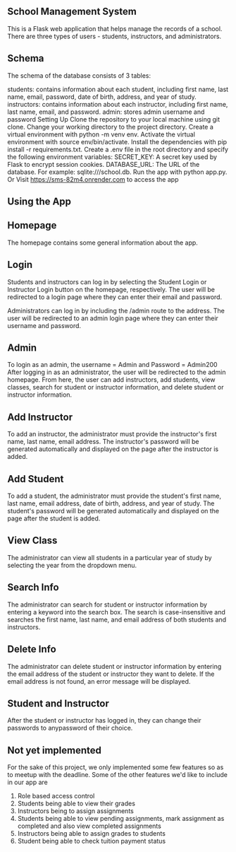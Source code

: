 ## School Management System
This is a Flask web application that helps manage the records of a school. There are three types of users - students, instructors, and administrators.

## Schema
The schema of the database consists of 3 tables:

students: contains information about each student, including first name, last name, email, password, date of birth, address, and year of study.
instructors: contains information about each instructor, including first name, last name, email, and password.
admin: stores admin username and password
Setting Up
Clone the repository to your local machine using git clone.
Change your working directory to the project directory.
Create a virtual environment with python -m venv env.
Activate the virtual environment with source env/bin/activate.
Install the dependencies with pip install -r requirements.txt.
Create a .env file in the root directory and specify the following environment variables:
SECRET_KEY: A secret key used by Flask to encrypt session cookies.
DATABASE_URL: The URL of the database. For example: sqlite:///school.db.
Run the app with python app.py.
Or
Visit https://sms-82m4.onrender.com to access the app

## Using the App
## Homepage
The homepage contains some general information about the app.

## Login
Students and instructors can log in by selecting the Student Login or Instructor Login button on the homepage, respectively. The user will be redirected to a login page where they can enter their email and password.

Administrators can log in by including the /admin route to the address. The user will be redirected to an admin login page where they can enter their username and password.

## Admin
To login as an admin, the username = Admin and Password = Admin200
After logging in as an administrator, the user will be redirected to the admin homepage. From here, the user can add instructors, add students, view classes, search for student or instructor information, and delete student or instructor information.

## Add Instructor
To add an instructor, the administrator must provide the instructor's first name, last name, email address. The instructor's password will be generated automatically and displayed on the page after the instructor is added.

## Add Student
To add a student, the administrator must provide the student's first name, last name, email address, date of birth, address, and year of study. The student's password will be generated automatically and displayed on the page after the student is added.

## View Class
The administrator can view all students in a particular year of study by selecting the year from the dropdown menu.

## Search Info
The administrator can search for student or instructor information by entering a keyword into the search box. The search is case-insensitive and searches the first name, last name, and email address of both students and instructors.

## Delete Info
The administrator can delete student or instructor information by entering the email address of the student or instructor they want to delete. If the email address is not found, an error message will be displayed.

## Student and Instructor
After the student or instructor has logged in, they can change their passwords to anypassword of their choice.

## Not yet implemented
For the sake of this project, we only implemented some few features so as to meetup with the deadline. Some of the other features we'd like to include in our app are
1. Role based access control
2. Students being able to view their grades
3. Instructors being to assign assignments
4. Students being able to view pending assignments, mark assignment as completed and also view completed assignments
5. Instructors being able to assign grades to students
6. Student being able to check tuition payment status 
